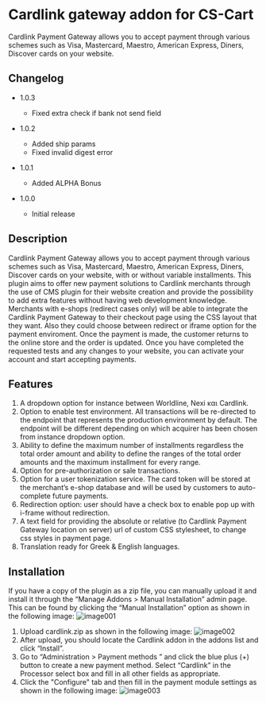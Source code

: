 # Cardlink gateway addon for CS-Cart

Cardlink Payment Gateway allows you to accept payment through various schemes such as Visa, Mastercard, Maestro, American Express, Diners, Discover cards on your website.


## Changelog

* 1.0.3
  * Fixed extra check if bank not send field

* 1.0.2
  * Added ship params
  * Fixed invalid digest error

* 1.0.1
  * Added ALPHA Bonus

* 1.0.0
  * Initial release


## Description 

Cardlink Payment Gateway allows you to accept payment through various schemes such as Visa, Mastercard, Maestro, American Express, Diners, Discover cards on your website, with or without variable installments.
This plugin aims to offer new payment solutions to Cardlink merchants through the use of CMS plugin for their website creation and provide the possibility to add extra features without having web development knowledge. 
Merchants with e-shops (redirect cases only) will be able to integrate the Cardlink Payment Gateway to their checkout page using the CSS layout that they want. Also they could choose between redirect or iframe option for the payment enviroment. Once the payment is made, the customer returns to the online store and the order is updated.
Once you have completed the requested tests and any changes to your website, you can activate your account and start accepting payments. 

## Features 

1.	A dropdown option for instance between Worldline, Nexi και Cardlink.
2.	Option to enable test environment. All transactions will be re-directed to the endpoint that represents the production environment by default. The endpoint will be different depending on which acquirer has been chosen from instance dropdown option.
3.	Ability to define the maximum number of installments regardless the total order amount and ability to define the ranges of the total order amounts and the maximum installment for every range.
4.	Option for pre-authorization or sale transactions.
5.	Option for a user tokenization service. The card token will be stored at the merchant’s e-shop database and will be used by customers to auto-complete future payments. 
6.	Redirection option: user should have a check box to enable pop up with i-frame without redirection.
7.	A text field for providing the absolute or relative (to Cardlink Payment Gateway location on server) url of custom CSS stylesheet, to change css styles in payment page.
8.	Translation ready for Greek & English languages.


## Installation

If you have a copy of the plugin as a zip file, you can manually upload it and install it through
the “Manage Addons &gt; Manual Installation” admin page.
This can be found by clicking the “Manual Installation” option as shown in the following
image:
   ![image001](https://developer.cardlink.gr/downloads/cardlink-payment-gateway-cscart-assets/image001.png)

1. Upload cardlink.zip as shown in the following image:
   ![image002](https://developer.cardlink.gr/downloads/cardlink-payment-gateway-cscart-assets/image002.png)
2. After upload, you should locate the Cardlink addon in the addons list and click “Install”.
3. Go to “Administration &gt; Payment methods ” and click the blue plus (+) button to create a
   new payment method. Select “Cardlink” in the Processor select box and fill in all other fields
   as appropriate.
4. Click the &quot;Configure&quot; tab and then fill in the payment module settings as shown in the
   following image:
   ![image003](https://developer.cardlink.gr/downloads/cardlink-payment-gateway-cscart-assets/image003.png)
